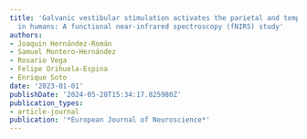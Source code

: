 ```yaml
---
title: 'Galvanic vestibular stimulation activates the parietal and temporal cortex
  in humans: A functional near-infrared spectroscopy (fNIRS) study'
authors:
- Joaquin Hernández-Román
- Samuel Montero-Hernández
- Rosario Vega
- Felipe Orihuela-Espina
- Enrique Soto
date: '2023-01-01'
publishDate: '2024-05-28T15:34:17.825980Z'
publication_types:
- article-journal
publication: '*European Journal of Neuroscience*'
---
```

